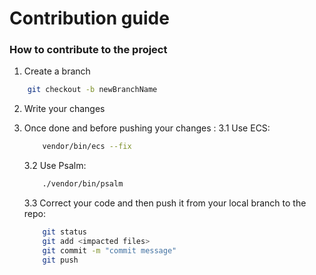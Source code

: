 Contribution guide
==================

### How to contribute to the project

1. Create a branch
```bash
    git checkout -b newBranchName
```
2. Write your changes

3. Once done and before pushing your changes :
    3.1 Use ECS:
    ```bash
        vendor/bin/ecs --fix
    ```
    3.2 Use Psalm:
    ```bash
        ./vendor/bin/psalm
    ```
    3.3 Correct your code and then push it from your local branch to the repo:
    ```bash
        git status
        git add <impacted files>
        git commit -m "commit message"
        git push
    ```